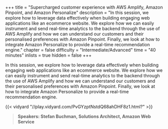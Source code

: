 +++
title = "Supercharged customer experience with AWS Amplify, Amazon Pinpoint, and Amazon Personalize"
description = "In this session, we explore how to leverage data effectively when building engaging web applications like an ecommerce website. We explore how we can easily instrument and send real-time analytics to the backend through the use of AWS Amplify and how we can understand our customers and their personalised preferences with Amazon Pinpoint. Finally, we look at how to integrate Amazon Personalize to provide a real-time recommendation engine."
chapter = false
difficulty = "Intermediate/Advanced"
time = "40 minutes"
inlists = true
hidden = false
+++

In this session, we explore how to leverage data effectively when building engaging web applications like an ecommerce website. We explore how we can easily instrument and send real-time analytics to the backend through the use of AWS Amplify and how we can understand our customers and their personalised preferences with Amazon Pinpoint. Finally, we look at how to integrate Amazon Personalize to provide a real-time recommendation engine.

{{< vidyard "//play.vidyard.com/PvGYzptNstdQ68ahDHF8z1.html?" >}}

> **Speakers: Stefan Buchman, Solutions Architect, Amazon Web Service** 